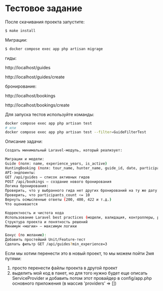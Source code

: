 # Тестовое задание

После скачивания проекта запустите: 

```bash
$ make install
```

Миграции:
```bash
$ docker compose exec app php artisan migrage
```

гиды:

http://localhost/guides

http://localhost/guides/create

бронирование:

http://localhost/bookings

http://localhost/bookings/create


Для запуска тестов используйте команды:

```bash
docker compose exec app php artisan test
# или
docker compose exec app php artisan test --filter=GuideFilterTest
```

Описание задачи: 
```bash
Создать минимальный Laravel-модуль, который реализует:

Миграции и модели:
Guide (поля: name, experience_years, is_active)
HuntingBooking (поля: tour_name, hunter_name, guide_id, date, participants_count)
API-эндпоинты:
GET /api/guides — список активных гидов
POST /api/bookings — создание нового бронирования
Логика бронирования:
Проверить, что у выбранного гида нет других бронирований на ту же дату
Проверить, что participants_count <= 10
Вернуть осмысленные ответы (200, 400, 422 и т.д.)
Что оценивается

Корректность и чистота кода
Использование Laravel best practices (модели, валидация, контроллеры, ресурсы)
Структура проекта и понятность решений
Минимум «магии» — максимум логики

Бонус (по желанию):
Добавить простейший Unit/Feature-тест
Сделать фильтр GET /api/guides?min_experience=3
```
Если мы хотим перенести это в новый проект, то мы можем пойти 2мя путями:
1) просто перенести файлы проекта в другой проект 
2) выделить мой код в пакет, но для того нужно будет еще описать ServiceProvider и добавить потом этот провайдер в config/app.php основного приложения (в массив 'providers' => [])
